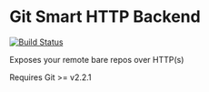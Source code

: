 # Git Smart HTTP Backend
[![Build Status](https://travis-ci.org/c4milo/gitd.svg?branch=master)](https://travis-ci.org/c4milo/gitd)

Exposes your remote bare repos over HTTP(s)

Requires Git >= v2.2.1
